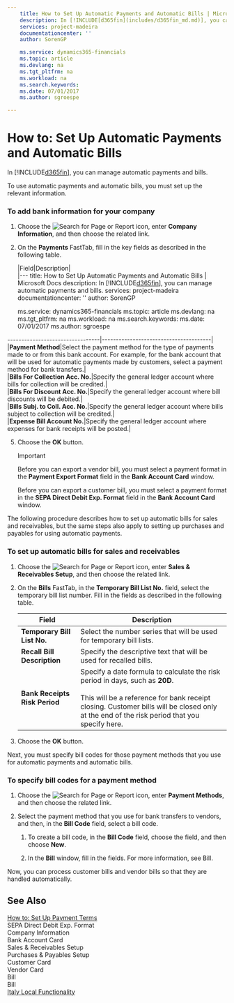 ```yaml
---
    title: How to Set Up Automatic Payments and Automatic Bills | Microsoft Docs
    description: In [!INCLUDE[d365fin](includes/d365fin_md.md)], you can manage automatic payments and bills.
    services: project-madeira
    documentationcenter: ''
    author: SorenGP

    ms.service: dynamics365-financials
    ms.topic: article
    ms.devlang: na
    ms.tgt_pltfrm: na
    ms.workload: na
    ms.search.keywords:
    ms.date: 07/01/2017
    ms.author: sgroespe

---
```

# How to: Set Up Automatic Payments and Automatic Bills
In [!INCLUDE[d365fin](includes/d365fin_md.md)], you can manage automatic payments and bills.  
  
 To use automatic payments and automatic bills, you must set up the relevant information.  
  
### To add bank information for your company  
  
1.  Choose the ![Search for Page or Report](media/ui-search/search_small.png "Search for Page or Report icon") icon, enter **Company Information**, and then choose the related link.  
  
2.  On the **Payments** FastTab, fill in the key fields as described in the following table.  
  
    |Field|Description|  
    |---
    title: How to Set Up Automatic Payments and Automatic Bills | Microsoft Docs
    description: In [!INCLUDE[d365fin](includes/d365fin_md.md)], you can manage automatic payments and bills.
    services: project-madeira
    documentationcenter: ''
    author: SorenGP

    ms.service: dynamics365-financials
    ms.topic: article
    ms.devlang: na
    ms.tgt_pltfrm: na
    ms.workload: na
    ms.search.keywords:
    ms.date: 07/01/2017
    ms.author: sgroespe

---------------------------------|---------------------------------------|  
    |**Payment Method**|Select the payment method for the type of payments made to or from this bank account. For example, for the bank account that will be used for automatic payments made by customers, select a payment method for bank transfers.|  
    |**Bills For Collection Acc. No.**|Specify the general ledger account where bills for collection will be credited.|  
    |**Bills For Discount Acc. No.**|Specify the general ledger account where bill discounts will be debited.|  
    |**Bills Subj. to Coll. Acc. No.**|Specify the general ledger account where bills subject to collection will be credited.|  
    |**Expense Bill Account No.**|Specify the general ledger account where expenses for bank receipts will be posted.|  
  
5.  Choose the **OK** button.  
  
    > [!IMPORTANT]  
    >  Before you can export a vendor bill, you must select a payment format in the **Payment Export Format** field in the **Bank Account Card** window.  
    >   
    >  Before you can export a customer bill, you must select a payment format in the **SEPA Direct Debit Exp. Format** field in the **Bank Account Card** window.  
  
 The following procedure describes how to set up automatic bills for sales and receivables, but the same steps also apply to setting up purchases and payables for using automatic payments.  
  
### To set up automatic bills for sales and receivables  
  
1.  Choose the ![Search for Page or Report](media/ui-search/search_small.png "Search for Page or Report icon") icon, enter **Sales & Receivables Setup**, and then choose the related link.  
  
2.  On the **Bills** FastTab, in the **Temporary Bill List No.** field, select the temporary bill list number. Fill in the fields as described in the following table.  
  
    |Field|Description|  
    |---------------------------------|---------------------------------------|  
    |**Temporary Bill List No.**|Select the number series that will be used for temporary bill lists.|  
    |**Recall Bill Description**|Specify the descriptive text that will be used for recalled bills.|  
    |**Bank Receipts Risk Period**|Specify a date formula to calculate the risk period in days, such as **20D**.<br /><br /> This will be a reference for bank receipt closing. Customer bills will be closed only at the end of the risk period that you specify here.|  
  
3.  Choose the **OK** button.  
  
 Next, you must specify bill codes for those payment methods that you use for automatic payments and automatic bills.  
  
### To specify bill codes for a payment method  
  
1.  Choose the ![Search for Page or Report](media/ui-search/search_small.png "Search for Page or Report icon") icon, enter **Payment Methods**, and then choose the related link.  
  
2.  Select the payment method that you use for bank transfers to vendors, and then, in the **Bill Code** field, select a bill code.  
  
    1.  To create a bill code, in the **Bill Code** field, choose the field, and then choose **New**.  
  
    2.  In the **Bill** window, fill in the fields. For more information, see Bill.  
  
 Now, you can process customer bills and vendor bills so that they are handled automatically.  
  
## See Also  
 [How to: Set Up Payment Terms](how-to-set-up-payment-terms.md)   
 SEPA Direct Debit Exp. Format   
 Company Information   
 Bank Account Card   
 Sales & Receivables Setup   
 Purchases & Payables Setup   
 Customer Card   
 Vendor Card   
 Bill   
 Bill   
 [Italy Local Functionality](italy-local-functionality.md)